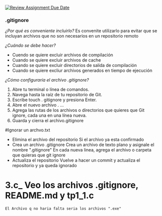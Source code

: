 [![Review Assignment Due Date](https://classroom.github.com/assets/deadline-readme-button-22041afd0340ce965d47ae6ef1cefeee28c7c493a6346c4f15d667ab976d596c.svg)](https://classroom.github.com/a/kl-E8VQf)

### .gitignore
_¿Por qué es conveniente incluirlo?_
    Es convenite utilizarlo para evitar que se incluyan archivos que no son necesarios en un repositorio remoto

_¿Cuándo se debe hacer?_
- Cuendo se quiere excluir archivos de compilación
- Cuando se quiere excluir archivos de cache
- Cuando se quiere excluir directorios de salida de compilación
- Cuando se quiere excliur archivos generados en tiempo de ejecución 

_¿Cómo configuraría el archivo .gitignore?_
1. Abre tu terminal o línea de comandos.
2. Navega hasta la raíz de tu repositorio de Git.
3. Escribe touch . gitignore y presiona Enter.
4. Abre el nuevo archivo . ...
5. Agrega las rutas de los archivos o directorios que quieres que Git ignore, cada una en una línea nueva.
6. Guarda y cierra el archivo.gitignore

#Ignorar un archvo.txt
- Elimina el archivo del repositorio
    Si el archivo ya esta confirmado
- Crea un archivo .gitignore
    Crea un archivo de texto plano y asignale el nombre ".gitignore"
    En cada nueva linea, agrega el archivo o carpeta que quieras que git ignore
- Actualiza el repositorio
    Vuelve a hacer un commit y actualiza el repositorio y ya queda ignorado

# 3.c_ Veo los archivos .gitignore, README.md y tp1_1.c
    El Archivo q no haria falta seria los archivos ".exe"
